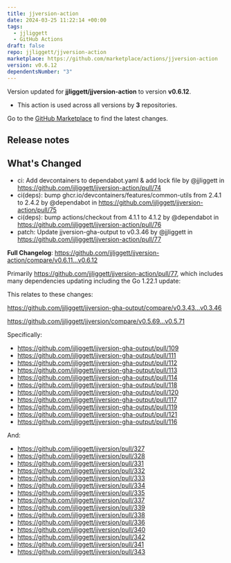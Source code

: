 ```yaml
---
title: jjversion-action
date: 2024-03-25 11:22:14 +00:00
tags:
  - jjliggett
  - GitHub Actions
draft: false
repo: jjliggett/jjversion-action
marketplace: https://github.com/marketplace/actions/jjversion-action
version: v0.6.12
dependentsNumber: "3"
---
```



Version updated for **jjliggett/jjversion-action** to version **v0.6.12**.
- This action is used across all versions by **3** repositories.

Go to the [GitHub Marketplace](https://github.com/marketplace/actions/jjversion-action) to find the latest changes.

## Release notes

## What's Changed
* ci: Add devcontainers to dependabot.yaml & add lock file by @jjliggett in https://github.com/jjliggett/jjversion-action/pull/74
* ci(deps): bump ghcr.io/devcontainers/features/common-utils from 2.4.1 to 2.4.2 by @dependabot in https://github.com/jjliggett/jjversion-action/pull/75
* ci(deps): bump actions/checkout from 4.1.1 to 4.1.2 by @dependabot in https://github.com/jjliggett/jjversion-action/pull/76
* patch: Update jjversion-gha-output to v0.3.46 by @jjliggett in https://github.com/jjliggett/jjversion-action/pull/77


**Full Changelog**: https://github.com/jjliggett/jjversion-action/compare/v0.6.11...v0.6.12



Primarily https://github.com/jjliggett/jjversion-action/pull/77, which includes many dependencies updating including the Go 1.22.1 update:

This relates to these changes:

https://github.com/jjliggett/jjversion-gha-output/compare/v0.3.43...v0.3.46

https://github.com/jjliggett/jjversion/compare/v0.5.69...v0.5.71

Specifically:

- https://github.com/jjliggett/jjversion-gha-output/pull/109
- https://github.com/jjliggett/jjversion-gha-output/pull/111
- https://github.com/jjliggett/jjversion-gha-output/pull/112
- https://github.com/jjliggett/jjversion-gha-output/pull/113
- https://github.com/jjliggett/jjversion-gha-output/pull/114
- https://github.com/jjliggett/jjversion-gha-output/pull/118
- https://github.com/jjliggett/jjversion-gha-output/pull/120
- https://github.com/jjliggett/jjversion-gha-output/pull/117
- https://github.com/jjliggett/jjversion-gha-output/pull/119
- https://github.com/jjliggett/jjversion-gha-output/pull/121
- https://github.com/jjliggett/jjversion-gha-output/pull/116

And:

- https://github.com/jjliggett/jjversion/pull/327
- https://github.com/jjliggett/jjversion/pull/328
- https://github.com/jjliggett/jjversion/pull/331
- https://github.com/jjliggett/jjversion/pull/332
- https://github.com/jjliggett/jjversion/pull/333
- https://github.com/jjliggett/jjversion/pull/334
- https://github.com/jjliggett/jjversion/pull/335
- https://github.com/jjliggett/jjversion/pull/337
- https://github.com/jjliggett/jjversion/pull/339
- https://github.com/jjliggett/jjversion/pull/338
- https://github.com/jjliggett/jjversion/pull/336
- https://github.com/jjliggett/jjversion/pull/340
- https://github.com/jjliggett/jjversion/pull/342
- https://github.com/jjliggett/jjversion/pull/341
- https://github.com/jjliggett/jjversion/pull/343
